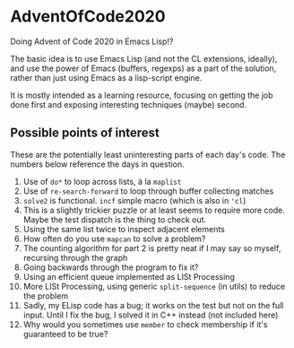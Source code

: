 # AdventOfCode2020
Doing Advent of Code 2020 in Emacs Lisp!?

The basic idea is to use Emacs Lisp (and not the CL extensions,
ideally), and use the power of Emacs (buffers, regexps) as a part of
the solution, rather than just using Emacs as a lisp-script engine.

It is mostly intended as a learning resource, focusing on getting the
job done first and exposing interesting techniques (maybe) second.

## Possible points of interest

These are the potentially least uninteresting parts of each day's
code.  The numbers below reference the days in question.

01. Use of `do*` to loop across lists, à la `maplist`
02. Use of `re-search-forward` to loop through buffer collecting matches
03. `solve2` is functional.  `incf` simple macro (which is also in `'cl`)
04. This is a slightly trickier puzzle or at least seems to require more code.  Maybe the test dispatch is the thing to check out.
05. Using the same list twice to inspect adjacent elements
06. How often do you use `mapcan` to solve a problem?
07. The counting algorithm for part 2 is pretty neat if I may say so myself, recursing through the graph
08. Going backwards through the program to fix it?
09. Using an efficient queue implemented as LISt Processing
10. More LISt Processing, using generic `split-sequence` (in utils) to reduce the problem
11. Sadly, my ELisp code has a bug; it works on the test but not on the full input.  Until I fix the bug, I solved it in C++ instead (not included here)
12. Why would you sometimes use `member` to check membership if it's guaranteed to be true?
